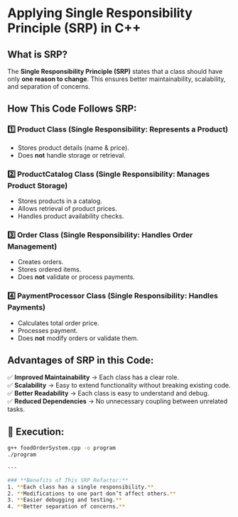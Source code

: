 # Applying Single Responsibility Principle (SRP) in C++

## What is SRP?
The **Single Responsibility Principle (SRP)** states that a class should have only **one reason to change**.
This ensures better maintainability, scalability, and separation of concerns.

## How This Code Follows SRP:

### 1️⃣ Product Class (Single Responsibility: Represents a Product)
- Stores product details (name & price).
- Does **not** handle storage or retrieval.

### 2️⃣ ProductCatalog Class (Single Responsibility: Manages Product Storage)
- Stores products in a catalog.
- Allows retrieval of product prices.
- Handles product availability checks.

### 3️⃣ Order Class (Single Responsibility: Handles Order Management)
- Creates orders.
- Stores ordered items.
- Does **not** validate or process payments.

### 4️⃣ PaymentProcessor Class (Single Responsibility: Handles Payments)
- Calculates total order price.
- Processes payment.
- Does **not** modify orders or validate them.

## Advantages of SRP in this Code:
✅ **Improved Maintainability** → Each class has a clear role.  
✅ **Scalability** → Easy to extend functionality without breaking existing code.  
✅ **Better Readability** → Each class is easy to understand and debug.  
✅ **Reduced Dependencies** → No unnecessary coupling between unrelated tasks.  

## 🚀 Execution:
```sh
g++ foodOrderSystem.cpp -o program
./program

---

### **Benefits of This SRP Refactor:**
1. **Each class has a single responsibility.**  
2. **Modifications to one part don’t affect others.**  
3. **Easier debugging and testing.**  
4. **Better separation of concerns.**  